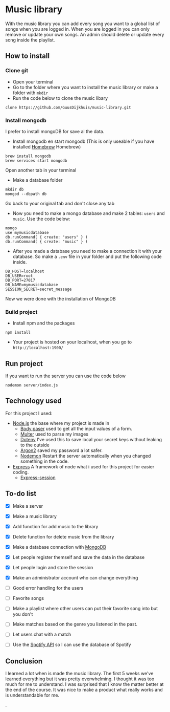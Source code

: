 # Music library
With the music library you can add every song you want to a global list of songs when you are logged in. When you are logged in you can only remove or update your own songs. An admin should delete or update every song inside the playlist.   

## How to install

### Clone git
- Open your terminal
- Go to the folder where you want to install the music library or make a folder with `mkdir`
- Run the code below to clone the music libary
```
clone https://github.com/GuusDijkhuis/music-library.git
```

### Install mongodb
I prefer to install mongoDB for save al the data.

- Install mongodb en start mongodb (This is only useable if you have installed [Homebrew](https://brew.sh/index_nl)
Homebrew)
```
brew install mongodb
brew services start mongodb
```

Open another tab in your terminal

- Make a database folder
```
mkdir db
mongod --dbpath db
```

Go back to your original tab and don't close any tab

- Now you need to make a mongo database and make 2 tables: `users` and `music`. Use the code below:
```
mongo
use mymusicdatabase
db.runCommand( { create: "users" } )
db.runCommand( { create: "music" } )
```

- After you made a database you need to make a connection it with your database. So make a `.env` file in your folder and put the following code inside.
```
DB_HOST=localhost
DB_USER=root
DB_PORT=27017
DB_NAME=mymusicdatabase
SESSION_SECRET=secret_message
```
Now we were done with the installation of MongoDB

### Build project

- Install npm and the packages
```
npm install
```

- Your project is hosted on your localhost, when you go to `http://localhost:1900/`

## Run project
If you want to run the server you can use the code below
```
nodemon server/index.js
```

## Technology used

For this project I used:
- [Node.js](https://nodejs.org/en/) the base where my project is made in
    - [Body paser](https://github.com/expressjs/body-parser) used to
    get all the input values of a form.
    - [Multer](https://github.com/expressjs/multer) used to parse my images
    - [Dotenv](https://www.npmjs.com/package/dotenv) I've used this to save local your secret keys without leaking to the outside
    - [Argon2](https://www.npmjs.com/package/argon2) saved my password a lot safer.
    - [Nodemon](https://nodemon.io/) Restart the server automatically when you changed something in the code.  
- [Express](https://www.express.com/) A framework of node what i used for this project for easier coding.
  - [Express-session](https://github.com/remy/nodemon)

## To-do list
- [x] Make a server
- [x] Make a music library
- [x] Add function for add music to the library
- [x] Delete function for delete music from the library
- [x] Make a database connection with [MongoDB](https://www.mongodb.com/)
- [x] Let people register themself and save the data in the database  
- [x] Let people login and store the session
- [x] Make an administrator account who can change everything
- [ ] Good error handling for the users
- [ ] Favorite songs
- [ ] Make a playlist where other users can put their favorite song into but you don't
- [ ] Make matches based on the genre you listened in the past.
- [ ] Let users chat with a match
- [ ] Use the [Spotify API](https://developer.spotify.com/documentation/web-api/) so I can use the database of Spotify


## Conclusion
I learned a lot when is made the music library. The first 5 weeks we've learned everything but it was pretty overwhelming. I thought it was too much for me to understand. I was surprised that I know the matter better at the end of the course. It was nice to make a product what really works and is understandable for me.












































.
